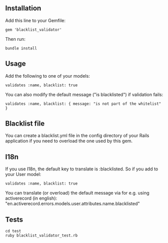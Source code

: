 Installation
------------

Add this line to your Gemfile:

    gem 'blacklist_validator'

Then run:

    bundle install

Usage
-----

Add the following to one of your models:

    validates :name, blacklist: true

You can also modify the default message ("is blacklisted") if validation fails:

    validates :name, blacklist: { message: "is not part of the whitelist" }

Blacklist file
--------------

You can create a blacklist.yml file in the config directory of your Rails application if you need to overload the one used by this gem.

I18n
----

If you use I18n, the default key to translate is :blacklisted. So if you add to your User model:

    validates :name, blacklist: true

You can translate (or overload) the default message via for e.g. using activerecord (in english): "en.activerecord.errors.models.user.attributes.name.blacklisted"

Tests
-----

    cd test
    ruby blacklist_validator_test.rb
